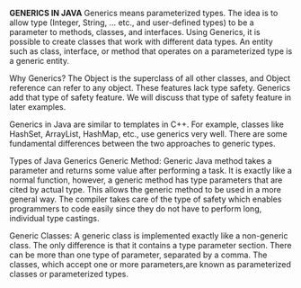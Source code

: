   **GENERICS IN JAVA**
Generics means parameterized types. The idea is to allow type (Integer, String, … etc., and user-defined types) to be a parameter to methods, classes, and interfaces. Using Generics, it is possible to create classes that work with different data types. An entity such as class, interface, or method that operates on a parameterized type is a generic entity.

Why Generics? The Object is the superclass of all other classes, and Object reference can refer to any object. These features lack type safety. Generics add that type of safety feature. We will discuss that type of safety feature in later examples.

Generics in Java are similar to templates in C++. For example, classes like HashSet, ArrayList, HashMap, etc., use generics very well. There are some fundamental differences between the two approaches to generic types.

Types of Java Generics Generic Method: Generic Java method takes a parameter and returns some value after performing a task. It is exactly like a normal function, however, a generic method has type parameters that are cited by actual type. This allows the generic method to be used in a more general way. The compiler takes care of the type of safety which enables programmers to code easily since they do not have to perform long, individual type castings.

Generic Classes: A generic class is implemented exactly like a non-generic class. The only difference is that it contains a type parameter section. There can be more than one type of parameter, separated by a comma. The classes, which accept one or more parameters, ​are known as parameterized classes or parameterized types.
